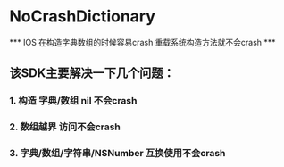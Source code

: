# NoCrashDictionary
*** IOS 在构造字典数组的时候容易crash 重载系统构造方法就不会crash ***
## 该SDK主要解决一下几个问题：
### 1. 构造 字典/数组 nil 不会crash
### 2. 数组越界 访问不会crash
### 3. 字典/数组/字符串/NSNumber 互换使用不会crash

